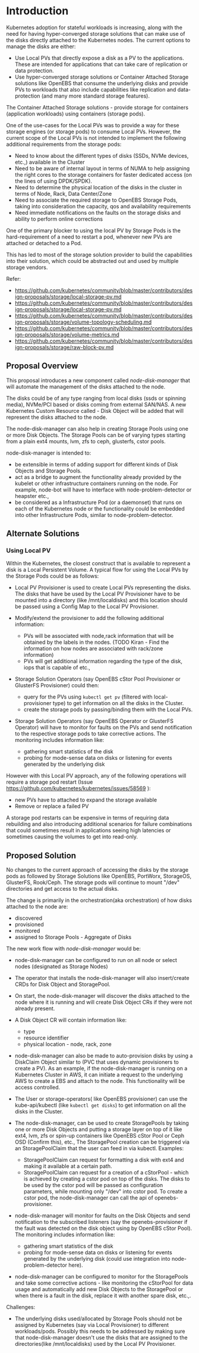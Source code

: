# Introduction 

Kubernetes adoption for stateful workloads is increasing, along with the need for having hyper-converged storage solutions that can make use of the disks directly attached to the Kubernetes nodes. The current options to manage the disks are either:
- Use Local PVs that directly expose a disk as a PV to the applications. These are intended for applications that can take care of replication or data protection.
- Use hyper-converged storage solutions or Container Attached Storage solutions like OpenEBS that consume the underlying disks and provide PVs to workloads that also include capabilities like replication and data-protection (and many more standard storage features). 

The Container Attached Storage solutions - provide storage for containers (application workloads) using containers (storage pods).

One of the use-cases for the Local PVs was to provide a way for these storage engines (or storage pods) to consume Local PVs. However, the current scope of the Local PVs is not intended to implement the following additional requirements from the storage pods: 
- Need to know about the different types of disks (SSDs, NVMe devices, etc.,) available in the Cluster
- Need to be aware of internal layout in terms of NUMA to help assigning the right cores to the storage containers for faster dedicated access (on the lines of using DPDK/SPDK).
- Need to determine the physical location of the disks in the cluster in terms of Node, Rack, Data Center/Zone
- Need to associate the required storage to OpenEBS Storage Pods, taking into consideration the capacity, qos and availability requirements 
- Need immediate notifications on the faults on the storage disks and ability to perform online corrections

One of the primary blocker to using the local PV by Storage Pods is the hard-requirement of a need to restart a pod, whenever new PVs are attached or detached to a Pod.

This has led to most of the storage solution provider to build the capabilities into their solution, which could be abstracted out and used by multiple storage vendors. 

Refer:
- https://github.com/kubernetes/community/blob/master/contributors/design-proposals/storage/local-storage-pv.md
- https://github.com/kubernetes/community/blob/master/contributors/design-proposals/storage/local-storage-pv.md
- https://github.com/kubernetes/community/blob/master/contributors/design-proposals/storage/volume-topology-scheduling.md
- https://github.com/kubernetes/community/blob/master/contributors/design-proposals/storage/volume-metrics.md
- https://github.com/kubernetes/community/blob/master/contributors/design-proposals/storage/raw-block-pv.md


## Proposal Overview

This proposal introduces a new component called _*node-disk-manager*_ that will automate the management of the disks attached to the node.

The disks could be of any type ranging from local disks (ssds or spinning media), NVMe/PCI based or disks coming from external SAN/NAS. A new Kubernetes Custom Resource called - Disk Object will be added that will represent the disks attached to the node.

The node-disk-manager can also help in creating Storage Pools using one or more Disk Objects. The Storage Pools can be of varying types starting from a plain ext4 mounts, lvm, zfs to ceph, glusterfs, cstor pools. 

node-disk-manager is intended to:
- be extensible in terms of adding support for different kinds of Disk Objects and Storage Pools. 
- act as a bridge to augment the functionality already provided by the kubelet or other infrastructure containers running on the node. For example, node-bot will have to interface with node-problem-detector or heapster etc., 
- be considered as a Infrastructure Pod (or a daemonset) that runs on each of the Kubernetes node or the functionality could be embedded into other Infrastructure Pods, similar to node-problem-detector. 


## Alternate Solutions

### Using Local PV

Within the Kubernetes, the closest construct that is available to represent a disk is a Local Persistent Volume. A typical flow for using the Local PVs by the Storage Pods could be as follows:
- Local PV Provisioner is used to create Local PVs representing the disks. The disks that have be used by the Local PV Provisioner have to be mounted into a directory (like /mnt/localdisks) and this location should be passed using a Config Map to the Local PV Provisioner. 

- Modify/extend the provisioner to add the following additional information:
  * PVs will be associated with node,rack information that will be obtained by the labels in the nodes. (TODO Kiran - Find the information on how nodes are associated with rack/zone information)
  * PVs will get additional information regarding the type of the disk, iops that is capable of etc., 

- Storage Solution Operators (say OpenEBS cStor Pool Provisioner or GlusterFS Provisioner) could then:
  * query for the PVs using `kubectl get pv` (filtered with local-provisioner type) to get information on all the disks in the Cluster.
  * create the storage pods by passing/binding them with the Local PVs. 

- Storage Solution Operators (say OpenEBS Operator or GlusterFS Operator) will have to monitor for faults on the PVs and send notification to the respective storage pods to take corrective actions. The monitoring includes information like:
  * gathering smart statistics of the disk
  * probing for mode-sense data on disks or listening for events generated by the underlying disk

However with this Local PV approach, any of the following operations will require a storage pod restart (Issue https://github.com/kubernetes/kubernetes/issues/58569 ):
  * new PVs have to attached to expand the storage available
  * Remove or replace a failed PV

A storage pod restarts can be expensive in terms of requiring data rebuilding and also introducing additional scenarios for failure combinations that could sometimes result in applications seeing high latencies or sometimes causing the volumes to get into read-only. 


## Proposed Solution

No changes to the current approach of accessing the disks by the storage pods as followed by Storage Solutions like OpenEBS, PortWorx, StorageOS, GlusterFS, Rook/Ceph. The storage pods will continue to mount "/dev" directories and get access to the actual disks.

The change is primarily in the orchestration(aka orchestration) of how disks attached to the node are:
- discovered
- provisioned
- monitored
- assigned to Storage Pools - Aggregate of Disks 

The new work flow with _*node-disk-manager*_ would be:

- node-disk-manager can be configured to run on all node or select nodes (designated as Storage Nodes) 

- The operator that installs the node-disk-manager will also insert/create CRDs for Disk Object and StoragePool.

- On start, the node-disk-manager will discover the disks attached to the node where it is running and will create Disk Object CRs if they were not already present. 

- A Disk Object CR will contain information like:
  * type
  * resource identifier
  * physical location - node, rack, zone

- node-disk-manager can also be made to auto-provision disks by using a DiskClaim Object similar to (PVC that uses dynamic provisioners to create a PV). As an example, if the node-disk-manager is running on a Kubernetes Cluster in AWS, it can initiate a request to the underlying AWS to create a EBS and attach to the node. This functionality will be access controlled.

- The User or storage-operators( like OpenEBS provisioner) can use the kube-api/kubectl (like `kubectl get disks`) to get information on all the disks in the Cluster.

- The node-disk-manager, can be used to create StoragePools by taking one or more Disk Objects and putting a storage layer on top of it like ext4, lvm, zfs or spin-up containers like OpenEBS cStor Pool or Ceph OSD (Confirm this), etc., The StoragePool creation can be triggered via an StoragePoolClaim that the user can feed in via kubectl. Examples:
  * StoragePoolClaim can request for formatting a disk with ext4 and making it available at a certain path. 
  * StoragePoolClaim can request for a creation of a cStorPool - which is achieved by creating a cstor pod on top of the disks. The disks to be used by the cstor pod will be passed as configuration parameters, while mounting only "/dev" into cstor pod. To create a cstor pod, the node-disk-manager can call the api of openebs-provisioner. 

- node-disk-manager will monitor for faults on the Disk Objects and send notification to the subscribed listeners (say the openebs-provisioner if the fault was detected on the disk object using by OpenEBS cStor Pool). The monitoring includes information like:
  * gathering smart statistics of the disk
  * probing for mode-sense data on disks or listening for events generated by the underlying disk (could use integration into node-problem-detector here). 

- node-disk-manager can be configured to monitor for the StoragePools and take some corrective actions - like monitoring the cStorPool for data usage and automatically add new Disk Objects to the StoragePool or when there is a fault in the disk, replace it with another spare disk, etc.,.

Challenges:
- The underlying disks used/allocated by Storage Pools should not be assigned by Kubernetes (say via Local Provisioner) to different workloads/pods. Possibly this needs to be addressed by making sure that node-disk-manager doesn't use the disks that are assigned to the directories(like /mnt/localdisks) used by the Local PV Provisioner. 

